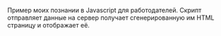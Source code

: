 Пример моих познании в Javascript для работодателей. Скрипт отправляет данные на сервер получает сгенерированную им HTML страницу и отображает её.
